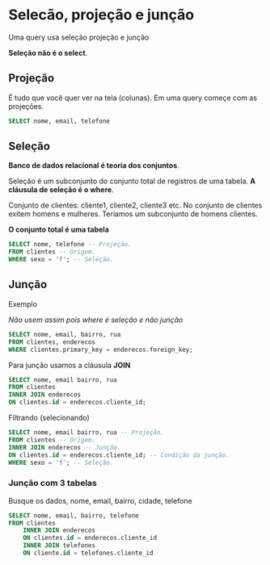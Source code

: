 # Selecão, projeção e junção

Uma query usa seleção projeção e junção

**Seleção não é o select**.

## Projeção

É tudo que você quer ver na tela (colunas).
Em uma query começe com as projeções.

```sql
SELECT nome, email, telefone
```

## Seleção

**Banco de dados relacional é teoria dos conjuntos**.

Seleção é um subconjunto do conjunto total de registros de uma tabela.
**A cláusula de seleção é o where**.

Conjunto de clientes: cliente1, cliente2, cliente3 etc.
No conjunto de clientes exitem homens e mulheres.
Teríamos um subconjunto de homens clientes.

**O conjunto total é uma tabela**

```sql
SELECT nome, telefone -- Projeção.
FROM clientes -- Origem.
WHERE sexo = 'f'; -- Seleção.
```

## Junção

Exemplo

*Não usem assim pois where é seleção e não junção*

```sql
SELECT nome, email, bairro, rua
FROM clientes, enderecos
WhERE clientes.primary_key = enderecos.foreign_key;
```

Para junção usamos a cláusula **JOIN**

```sql
SELECT nome, email bairro, rua
FROM clientes
INNER JOIN enderecos
ON clientes.id = enderecos.cliente_id;
```

Filtrando (selecionando)

```sql
SELECT nome, email bairro, rua -- Projeção.
FROM clientes -- Origem.
INNER JOIN enderecos -- Junção.
ON clientes.id = enderecos.cliente_id; -- Condição da junção.
WHERE sexo = 'f'; -- Seleção.
```

### Junção com 3 tabelas

Busque os dados, nome, email, bairro, cidade, telefone

```sql
SELECT nome, email, bairro, telefone
FROM clientes
    INNER JOIN enderecos
    ON clientes.id = enderecos.cliente_id
    INNER JOIN telefones
    ON cliente.id = telefones.cliente_id
```